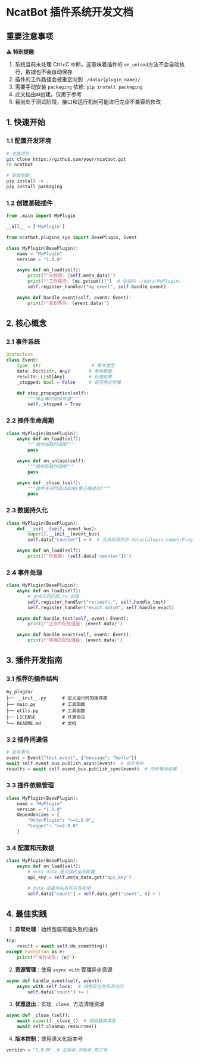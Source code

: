 # NcatBot 插件系统开发文档

## 重要注意事项

⚠️ **特别提醒**:

1. 系统当前未处理 Ctrl+C 中断，这意味着插件的 `on_unload`方法不会自动执行，数据也不会自动保存
2. 插件的工作路径会被重定向到 `./data/{plugin_name}/`
3. 需要手动安装 `packaging` 依赖: `pip install packaging`
4. 此文档由ai创建，仅用于参考
5. 目前处于测试阶段，接口和运行机制可能进行完全不兼容的修改

## 1. 快速开始

### 1.1 配置开发环境

```bash
# 克隆项目
git clone https://github.com/your/ncatbot.git
cd ncatbot

# 安装依赖
pip install -e .
pip install packaging
```

### 1.2 创建基础插件

```python
from .main import MyPlugin

__all__ = ['MyPlugin']
```

```python
from ncatbot.plugins_sys import BasePlugin, Event

class MyPlugin(BasePlugin):
    name = "MyPlugin"
    version = "1.0.0"

    async def on_load(self):
        print(f"元数据: {self.meta_data}")
        print(f"工作路径: {os.getcwd()}")  # 会指向 ./data/MyPlugin/
        self.register_handler("my_event", self.handle_event)

    async def handle_event(self, event: Event):
        print(f"收到事件: {event.data}")
```

## 2. 核心概念

### 2.1 事件系统

```python
@dataclass
class Event:
    type: str                   # 事件类型
    data: Dict[str, Any]       # 事件数据
    results: List[Any]         # 处理结果
    _stopped: bool = False     # 是否停止传播

    def stop_propagation(self):
        """停止事件继续传播"""
        self._stopped = True
```

### 2.2 插件生命周期

```python
class MyPlugin(BasePlugin):
    async def on_load(self):
        """插件加载时调用"""
        pass

    async def on_unload(self):
        """插件卸载时调用"""
        pass

    async def _close_(self):
        """插件关闭时自动调用(需正确退出)"""
        pass
```

### 2.3 数据持久化

```python
class MyPlugin(BasePlugin):
    def __init__(self, event_bus):
        super().__init__(event_bus)
        self.data["counter"] = 0  # 会自动保存到 data/{plugin_name}/Plugin.json

    async def on_load(self):
        print(f"计数器: {self.data['counter']}")
```

### 2.4 事件处理

```python
class MyPlugin(BasePlugin):
    async def on_load(self):
        # 支持正则匹配,re:前缀
        self.register_handler("re:test\.", self.handle_test)
        self.register_handler("exact.match", self.handle_exact)

    async def handle_test(self, event: Event):
        print(f"正则匹配处理器: {event.data}")

    async def handle_exact(self, event: Event):
        print(f"精确匹配处理器: {event.data}")
```

## 3. 插件开发指南

### 3.1 推荐的插件结构

```
my_plugin/
├── __init__.py      # 定义运行时的插件类
├── main.py          # 工具函数
├── utils.py         # 工具函数
├── LICENSE          # 开源协议
└── README.md        # 文档
```

### 3.2 插件间通信

```python
# 发布事件
event = Event("test.event", {"message": "hello"})
await self.event_bus.publish_async(event)  # 异步发布
results = await self.event_bus.publish_sync(event)  # 同步等待结果
```

### 3.3 插件依赖管理

```python
class MyPlugin(BasePlugin):
    name = "MyPlugin"
    version = "1.0.0"
    dependencies = {
        "OtherPlugin": ">=1.0.0",
        "Logger": ">=2.0.0"
    }
```

### 3.4 配置和元数据

```python
class MyPlugin(BasePlugin):
    async def on_load(self):
        # meta_data 是只读的全局配置
        api_key = self.meta_data.get("api_key")

        # data 是插件私有的可写存储
        self.data["count"] = self.data.get("count", 0) + 1
```

## 4. 最佳实践

1. **异常处理**：始终包装可能失败的操作

```python
try:
    result = await self.do_something()
except Exception as e:
    print(f"操作失败: {e}")
```

2. **资源管理**：使用 `async with` 管理异步资源

```python
async def handle_event(self, event):
    async with self.lock:  # 线程安全的资源访问
        self.data["count"] += 1
```

3. **优雅退出**：实现 `_close_` 方法清理资源

```python
async def _close_(self):
    await super()._close_()  # 调用基类清理
    await self.cleanup_resources()
```

4. **版本控制**：使用语义化版本号

```python
version = "1.0.0"  # 主版本.次版本.修订号
```
